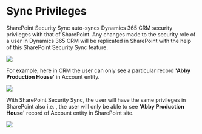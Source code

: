 # Sync Privileges

SharePoint Security Sync auto-syncs Dynamics 365 CRM security privileges with that of SharePoint. Any changes made to the security role of a user in Dynamics 365 CRM will be replicated in SharePoint with the help of this SharePoint Security Sync feature.

![](<../../.gitbook/assets/Sec Roles\_1.png>)

For example, here in CRM the user can only see a particular record **'Abby Production House'** in Account entity.

![](<../../.gitbook/assets/Sync Privi\_1.jpg>)

With SharePoint Security Sync, the user will have the same privileges in SharePoint also i.e. , the user will only be able to see **'Abby Production House'** record of Account entity in SharePoint site.

![](<../../.gitbook/assets/Sync Privi\_2.jpg>)

